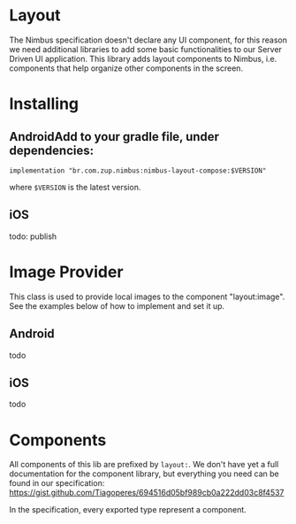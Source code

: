 # Layout
The Nimbus specification doesn't declare any UI component, for this reason we need additional libraries to add some basic functionalities to our
Server Driven UI application. This library adds layout components to Nimbus, i.e. components that help organize other components in the screen.

# Installing

## AndroidAdd to your gradle file, under dependencies:
```
implementation "br.com.zup.nimbus:nimbus-layout-compose:$VERSION"
```

where `$VERSION` is the latest version.

## iOS
todo: publish

# Image Provider
This class is used to provide local images to the component "layout:image". See the examples below of how to implement and set it up.

## Android
todo

## iOS
todo

# Components
All components of this lib are prefixed by `layout:`. We don't have yet a full documentation for the component library, but everything you need can be found in our specification: https://gist.github.com/Tiagoperes/694516d05bf989cb0a222dd03c8f4537

In the specification, every exported type represent a component.
